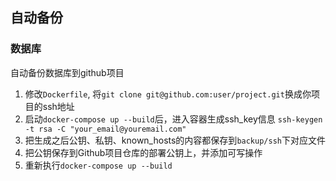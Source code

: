 ## 自动备份
### 数据库
自动备份数据库到github项目
1. 修改`Dockerfile`, 将`git clone git@github.com:user/project.git`换成你项目的ssh地址
2. 启动`docker-compose up --build`后，进入容器生成ssh_key信息 `ssh-keygen -t rsa -C "your_email@youremail.com"`
3. 把生成之后公钥、私钥、known_hosts的内容都保存到`backup/ssh`下对应文件
4. 把公钥保存到Github项目仓库的部署公钥上，并添加可写操作
5. 重新执行`docker-compose up --build`
